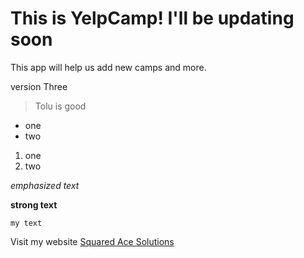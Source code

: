 # This is YelpCamp! I'll be updating soon

This app will help us add new camps and more.

version Three

> Tolu is good

- one
- two

1. one
2. two

*emphasized text*

**strong text**

`my text`

Visit my website [Squared Ace Solutions](http://squaredace.com)
